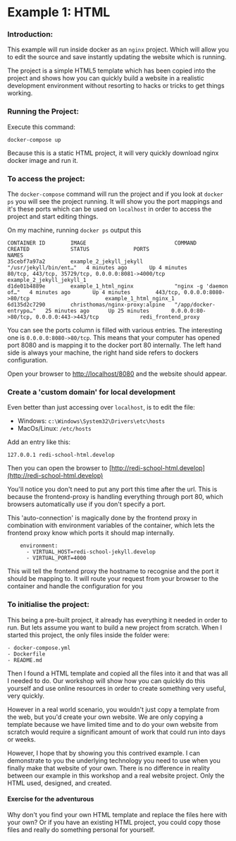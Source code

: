 # Example 1: HTML

### Introduction:

This example will run inside docker as an `nginx` project. Which will allow you to edit the source
and save instantly updating the website which is running.

The project is a simple HTML5 template which has been copied into the project and shows how you
can quickly build a website in a realistic development environment without resorting to hacks
or tricks to get things working.

### Running the Project:

Execute this command:
```shell script
docker-compose up
```

Because this is a static HTML project, it will very quickly download nginx docker image and run it.

### To access the project:

The `docker-compose` command will run the project and if you look at `docker ps` you will see the project
running. It will show you the port mappings and it's these ports which can be used on `localhost` 
in order to access the project and start editing things.

On my machine, running `docker ps` output this

```shell script
CONTAINER ID        IMAGE                            COMMAND                  CREATED             STATUS              PORTS                                                NAMES
35cebf7a97a2        example_2_jekyll_jekyll          "/usr/jekyll/bin/ent…"   4 minutes ago       Up 4 minutes        80/tcp, 443/tcp, 35729/tcp, 0.0.0.0:8081->4000/tcp   example_2_jekyll_jekyll_1
d1de01b4889e        example_1_html_nginx             "nginx -g 'daemon of…"   4 minutes ago       Up 4 minutes        443/tcp, 0.0.0.0:8080->80/tcp                        example_1_html_nginx_1
6d135d2c7290        christhomas/nginx-proxy:alpine   "/app/docker-entrypo…"   25 minutes ago      Up 25 minutes       0.0.0.0:80->80/tcp, 0.0.0.0:443->443/tcp             redi_frontend_proxy
```

You can see the ports column is filled with various entries. The interesting one is `0.0.0.0:8080->80/tcp`.
This means that your computer has opened port 8080 and is mapping it to the docker port 80 internally. 
The left hand side is always your machine, the right hand side refers to dockers configuration.

Open your browser to [http://localhost/8080](http://localhost/8080) and the website should appear.

### Create a 'custom domain' for local development

Even better than just accessing over `localhost`, is to edit the file:

- Windows: `c:\Windows\System32\Drivers\etc\hosts`
- MacOs/Linux: `/etc/hosts`

Add an entry like this:
```shell script
127.0.0.1 redi-school-html.develop
````

Then you can open the browser to [http://redi-school-html.develop](http://redi-school-html.develop)

You'll notice you don't need to put any port this time after the url. This is because the frontend-proxy
is handling everything through port 80, which browsers automatically use if you don't specify a port.

This 'auto-connection' is magically done by the frontend proxy in combination with environment variables
of the container, which lets the frontend proxy know which ports it should map internally.

```shell script
    environment:
      - VIRTUAL_HOST=redi-school-jekyll.develop
      - VIRTUAL_PORT=4000
```

This will tell the frontend proxy the hostname to recognise and the port it should be mapping to. 
It will route your request from your browser to the container and handle the configuration for you

### To initialise the project:

This being a pre-built project, it already has everything it needed in order to run. But lets assume you want to 
build a new project from scratch. When I started this project, the only files inside the folder were:
```
- docker-compose.yml
- Dockerfile
- README.md
```

Then I found a HTML template and copied all the files into it and that was all I needed to do. Our 
workshop will show how you can quickly do this yourself and use online resources in order to create 
something very useful, very quickly.

However in a real world scenario, you wouldn't just copy a template from the web, but you'd create your 
own website. We are only copying a template because we have limited time and to do your own website from 
scratch would require a significant amount of work that could run into days or weeks. 

However, I hope that by showing you this contrived example. I can demonstrate to you the underlying technology 
you need to use when you finally make that website of your own. There is no difference in reality between our 
example in this workshop and a real website project. Only the HTML used, designed, and created.

#### Exercise for the adventurous

Why don't you find your own HTML template and replace the files here with your own? Or if you have an 
existing HTML project, you could copy those files and really do something personal for yourself. 
